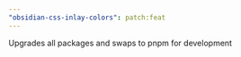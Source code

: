 ```yaml
---
"obsidian-css-inlay-colors": patch:feat
---
```


Upgrades all packages and swaps to pnpm for development
